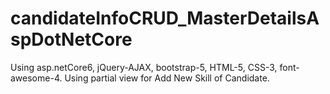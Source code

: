 # candidateInfoCRUD_MasterDetailsAspDotNetCore
Using asp.netCore6, jQuery-AJAX, bootstrap-5, HTML-5, CSS-3, font-awesome-4.
Using partial view for Add New Skill of Candidate.
